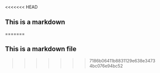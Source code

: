 <<<<<<< HEAD
## This is a markdown
=======
## This is a markdown file
>>>>>>> 7186b06411b8831129e638e34734bc076e94bc52
